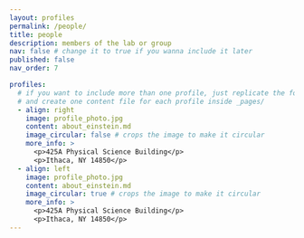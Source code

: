 ```yaml
---
layout: profiles
permalink: /people/
title: people
description: members of the lab or group
nav: false # change it to true if you wanna include it later
published: false
nav_order: 7

profiles:
  # if you want to include more than one profile, just replicate the following block
  # and create one content file for each profile inside _pages/
  - align: right
    image: profile_photo.jpg
    content: about_einstein.md
    image_circular: false # crops the image to make it circular
    more_info: >
      <p>425A Physical Science Building</p>
      <p>Ithaca, NY 14850</p>
  - align: left
    image: profile_photo.jpg
    content: about_einstein.md
    image_circular: true # crops the image to make it circular
    more_info: >
      <p>425A Physical Science Building</p>
      <p>Ithaca, NY 14850</p>
---
```

